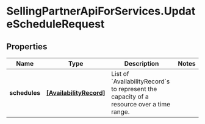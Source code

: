 # SellingPartnerApiForServices.UpdateScheduleRequest

## Properties

Name | Type | Description | Notes
------------ | ------------- | ------------- | -------------
**schedules** | [**[AvailabilityRecord]**](AvailabilityRecord.md) | List of &#x60;AvailabilityRecord&#x60;s to represent the capacity of a resource over a time range. | 


